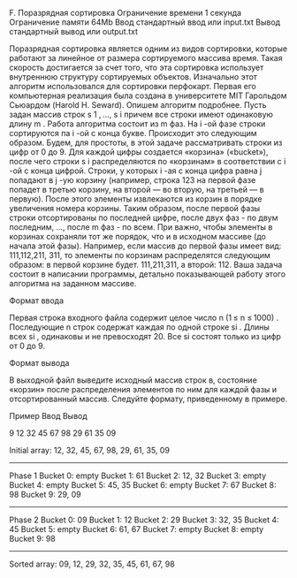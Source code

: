 
F. Поразрядная сортировка
Ограничение времени 	1 секунда
Ограничение памяти 	64Mb
Ввод 	стандартный ввод или input.txt
Вывод 	стандартный вывод или output.txt

Поразрядная сортировка является одним из видов сортировки, которые работают за линейное от размера сортируемого массива время. Такая скорость достигается за счет того, что эта сортировка использует внутреннюю структуру сортируемых объектов. Изначально этот алгоритм использовался для сортировки перфокарт. Первая его компьютерная реализация была создана в университете MIT Гарольдом Сьюардом (Harold Н. Seward). Опишем алгоритм подробнее. Пусть задан массив строк s 1 , ..., s i причем все строки имеют одинаковую длину m . Работа алгоритма состоит из m фаз. На i -ой фазе строки сортируются па i -ой с конца букве. Происходит это следующим образом. Будем, для простоты, в этой задаче рассматривать строки из цифр от 0 до 9. Для каждой цифры создается «корзина» («bucket»), после чего строки s i распределяются по «корзинам» в соответствии с i -ой с конца цифрой. Строки, у которых i -ая с конца цифра равна j попадают в j -ую корзину (например, строка 123 на первой фазе попадет в третью корзину, на второй — во вторую, на третьей — в первую). После этого элементы извлекаются из корзин в порядке увеличения номера корзины. Таким образом, после первой фазы строки отсортированы по последней цифре, после двух фаз - по двум последним, ..., после m фаз - по всем. При важно, чтобы элементы в корзинах сохраняли тот же порядок, что и в исходном массиве (до начала этой фазы). Например, если массив до первой фазы имеет вид: 111,112,211, 311, то элементы по корзинам распределятся следующим образом: в первой корзине будет. 111,211,311, а второй: 112. Ваша задача состоит в написании программы, детально показывающей работу этого алгоритма на заданном массиве.

Формат ввода

Первая строка входного файла содержит целое число n (1 ≤ n ≤ 1000) . Последующие n строк содержат каждая по одной строке si . Длины всех si , одинаковы и не превосходят 20. Все si состоят только из цифр от 0 до 9.

Формат вывода

В выходной файл выведите исходный массив строк в, состояние «корзин» после распределения элементов по ним для каждой фазы и отсортированный массив. Следуйте формату, приведенному в примере.

Пример
Ввод
Вывод

9
12
32
45
67
98
29
61
35
09

	

Initial array:
12, 32, 45, 67, 98, 29, 61, 35, 09
**********
Phase 1
Bucket 0: empty
Bucket 1: 61
Bucket 2: 12, 32
Bucket 3: empty
Bucket 4: empty
Bucket 5: 45, 35
Bucket 6: empty
Bucket 7: 67
Bucket 8: 98
Bucket 9: 29, 09
**********
Phase 2
Bucket 0: 09
Bucket 1: 12
Bucket 2: 29
Bucket 3: 32, 35
Bucket 4: 45
Bucket 5: empty
Bucket 6: 61, 67
Bucket 7: empty
Bucket 8: empty
Bucket 9: 98
**********
Sorted array:
09, 12, 29, 32, 35, 45, 61, 67, 98
